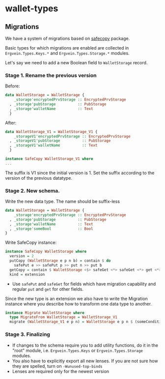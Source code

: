 # wallet-types

## Migrations

We have a system of migrations based on [safecopy](https://hackage.haskell.org/package/safecopy) package.

Basic types for which migrations are enabled are collected in
``Ergvein.Types.Keys.*`` and ``Ergvein.Types.Storage.*`` modules.

Let's say we need to add a new Boolean field to ``WalletStorage`` record.

### Stage 1. Rename the previous version
Before:
``` haskell
data WalletStorage = WalletStorage {
    _storage'encryptedPrvStorage :: EncryptedPrvStorage
  , _storage'pubStorage          :: PubStorage
  , _storage'walletName          :: Text
  }
```
After:
``` haskell
data WalletStorage_V1 = WalletStorage_V1 {
    _storageV1'encryptedPrvStorage :: EncryptedPrvStorage
  , _storageV1'pubStorage          :: PubStorage
  , _storageV1'walletName          :: Text
  }

instance SafeCopy WalletStorage_V1 where
...
```

The suffix is V1 since the initial version is 1. Set the suffix according to the version of the previous datatype.

### Stage 2. New schema.

Write the new data type. The name should be suffix-less
``` haskell
data WalletStorage = WalletStorage {
    _storage'encryptedPrvStorage :: EncryptedPrvStorage
  , _storage'pubStorage          :: PubStorage
  , _storage'walletName          :: Text
  , _storage'someBool            :: Bool
}
```
Write SafeCopy instance:

``` haskell
instance SafeCopy WalletStorage where
  version = 2
  putCopy (WalletStorage e p n b) = contain $ do
    safePut e >> safePut p >> put n >> put b
  getCopy = contain $ WalletStorage <$> safeGet <*> safeGet <*> get <*> get
  kind = extension
```

* Use ``safePut`` and ``safeGet`` for fields which have migration capability and regular ``put`` and ``get`` for other fields.

Since the new type is an extension we also have to write the Migration instance where you describe how to transform one data type to another.

``` haskell
instance Migrate WalletStorage where
  type MigrateFrom WalletStorage = WalletStorage_V1
  migrate (WalletStorage_V1 e p n) = WalletStorage e p n $ (someCondition n)
```

### Stage 3. Finalizing

* If changes to the schema require you to add utility functions, do it in the "root" module, i.e. ``Ergvein.Types.Keys`` or ``Ergvein.Types.Storage`` modules.
* You also have to explicitly export all new lenses. If you are not sure how they are spelled, turn on ``-Wunused-top-binds``
* Lenses are required only for the newest version
